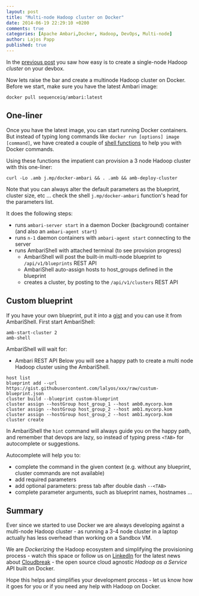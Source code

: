 ```yaml
---
layout: post
title: "Multi-node Hadoop cluster on Docker"
date: 2014-06-19 22:29:10 +0200
comments: true
categories: [Apache Ambari,Docker, Hadoop, DevOps, Multi-node]
author: Lajos Papp
published: true
---
```


In the [previous post](http://blog.sequenceiq.com/blog/2014/06/17/ambari-cluster-on-docker/)
you saw how easy is to create a single-node Hadoop *cluster* on your devbox.

Now lets raise the bar and create a multinode Hadoop cluster on Docker. Before we
start, make sure you have the latest Ambari image:

```
docker pull sequenceiq/ambari:latest
```

## One-liner

Once you have the latest image, you can start running Docker containers.
But instead of typing long commands like `docker run [options] image [command]`,
we have created a couple of [shell functions](https://github.com/sequenceiq/docker-ambari/blob/master/ambari-functions) to help you with Docker commands.

Using these functions the impatient can provision a 3 node Hadoop cluster with this one-liner:
```
curl -Lo .amb j.mp/docker-ambari && . .amb && amb-deploy-cluster
```

<!-- more -->

Note that you can always alter the default parameters as the blueprint, cluster size, etc ... check the shell `j.mp/docker-ambari` function's head for the parameters list.

It does the following steps:

- runs `ambari-server start` in a daemon Docker (background) container (and also an `ambari-agent start`)
- runs `n-1` daemon containers with `ambari-agent start` connecting to the server
- runs AmbariShell with attached terminal (to see provision progress)
  - AmbariShell will post the built-in multi-node blueprint to `/api/v1/blueprints` REST API
  - AmbariShell auto-assign hosts to host_groups defined in the blueprint
  - creates a cluster, by posting to the `/api/v1/clusters` REST API

## Custom blueprint

If you have your own blueprint, put it into a [gist](https://gist.github.com/)
and you can use it from AmbariShell. First start AmbariShell:
```
amb-start-cluster 2
amb-shell
```

AmbariShell will wait for:

- Ambari REST API
Below you will see a happy path to create a multi node Hadoop cluster using the AmbariShell.

```
host list
blueprint add --url https://gist.githubusercontent.com/lalyos/xxx/raw/custum-blueprint.json
cluster build --blueprint custom-blueprint
cluster assign --hostGroup host_group_1 --host amb0.mycorp.kom
cluster assign --hostGroup host_group_2 --host amb1.mycorp.kom
cluster assign --hostGroup host_group_2 --host amb1.mycorp.kom
cluster create
```

In AmbariShell the `hint` command will always guide you on the happy path,
and remember that devops are lazy, so instead of typing press `<TAB>` for autocomplete or suggestions.

Autocomplete will help you to:

 - complete the command in the given context (e.g. without any blueprint, cluster commands are not available)
 - add required parameters
 - add optional parameters: press tab after double dash `--<TAB>`
 - complete parameter arguments, such as blueprint names, hostnames ...

## Summary

Ever since we started to use Docker we are always developing against a multi-node
Hadoop cluster - as running a 3-4 node cluster in a laptop actually has less overhead
than working on a Sandbox VM.

We are *Dockerizing* the Hadoop ecosystem and simplifying the provisioning
process - watch this space or follow us on [LinkedIn](https://www.linkedin.com/company/sequenceiq/)
for the latest news about [Cloudbreak](http://docs.cloudbreak.apiary.io/) - the
open source cloud agnostic *Hadoop as a Service* API built on Docker.

Hope this helps and simplifies your development process - let us know how it goes
for you or if you need any help with Hadoop on Docker.
